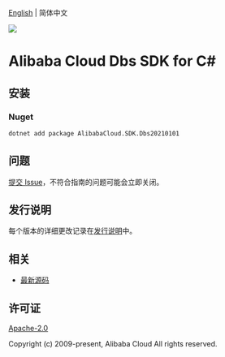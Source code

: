 [English](README.md) | 简体中文

![](https://aliyunsdk-pages.alicdn.com/icons/AlibabaCloud.svg)

# Alibaba Cloud Dbs SDK for C#

## 安装

### Nuget

```bash
dotnet add package AlibabaCloud.SDK.Dbs20210101
```

## 问题

[提交 Issue](https://github.com/aliyun/alibabacloud-csharp-sdk/issues/new)，不符合指南的问题可能会立即关闭。

## 发行说明

每个版本的详细更改记录在[发行说明](./ChangeLog.md)中。

## 相关

* [最新源码](https://github.com/aliyun/alibabacloud-csharp-sdk/)

## 许可证

[Apache-2.0](http://www.apache.org/licenses/LICENSE-2.0)

Copyright (c) 2009-present, Alibaba Cloud All rights reserved.
